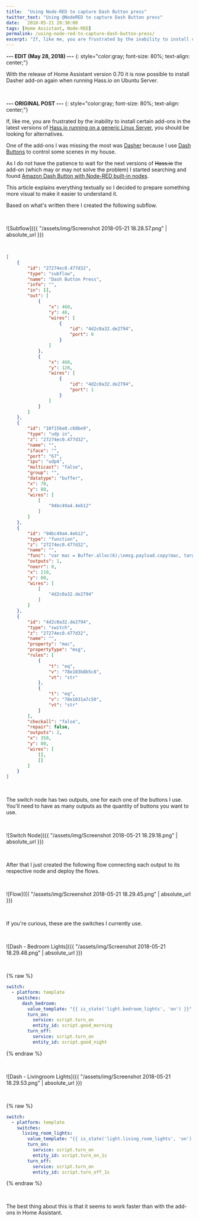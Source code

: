 ```yaml
---
title:  "Using Node-RED to capture Dash Button press"
twitter_text: "Using @NodeRED to capture Dash Button press"
date:   2018-05-21 20:30:00
tags: [Home Assistant, Node-RED]
permalink: /using-node-red-to-capture-dash-button-press/
excerpt: "If, like me, you are frustrated by the inability to install certain add-ons in the latest versions of \"Hass.io running on a generic Linux Server\", you must be looking for alternatives."
---
```

<!-- markdownlint-disable html -->
**--- EDIT \(May 28, 2018\) ---**
{: style="color:gray; font-size: 80%; text-align: center;"}

With the release of Home Assistant version 0.70 it is now possible to install Dasher add-on again when running Hass.io on Ubuntu Server.

<br />

**--- ORIGINAL POST ---**
{: style="color:gray; font-size: 80%; text-align: center;"}

If, like me, you are frustrated by the inability to install certain add-ons in the latest versions of [Hass.io running on a generic Linux Server](https://www.home-assistant.io/hassio/installation/#alternative-install-on-generic-linux-server), you should be looking for alternatives.

One of the add-ons I was missing the most was [Dasher](https://github.com/james-fry/hassio-addons/tree/master/dasher) because I use [Dash Buttons](https://www.amazon.com/ddb/learn-more) to control some scenes in my house.

As I do not have the patience to wait for the next versions of <s>Hass.io</s> the add-on \(which may or may not solve the problem\) I started searching and found [Amazon Dash Button with Node-RED built-in nodes](http://solarhinted.blogspot.com/2017/07/amazon-dash-button-with-node-red-built.html).

This article explains everything textually so I decided to prepare something more visual to make it easier to understand it.

Based on what's written there I created the following subflow.

<br />

![Subflow]({{ "/assets/img/Screenshot 2018-05-21 18.28.57.png" | absolute_url }})

<br />

```json
[
    {
        "id": "27274ec0.477d32",
        "type": "subflow",
        "name": "Dash Button Press",
        "info": "",
        "in": [],
        "out": [
            {
                "x": 460,
                "y": 40,
                "wires": [
                    {
                        "id": "4d2c0a32.de2794",
                        "port": 0
                    }
                ]
            },
            {
                "x": 460,
                "y": 120,
                "wires": [
                    {
                        "id": "4d2c0a32.de2794",
                        "port": 1
                    }
                ]
            }
        ]
    },
    {
        "id": "10f156e0.c68be9",
        "type": "udp in",
        "z": "27274ec0.477d32",
        "name": "",
        "iface": "",
        "port": "67",
        "ipv": "udp4",
        "multicast": "false",
        "group": "",
        "datatype": "buffer",
        "x": 70,
        "y": 80,
        "wires": [
            [
                "94bc49a4.4eb12"
            ]
        ]
    },
    {
        "id": "94bc49a4.4eb12",
        "type": "function",
        "z": "27274ec0.477d32",
        "name": "",
        "func": "var mac = Buffer.alloc(6);\nmsg.payload.copy(mac, targetStart=0, sourceStart=28, sourceEnd=34);\nmsg.mac = mac.toString('hex');\nreturn msg;",
        "outputs": 1,
        "noerr": 0,
        "x": 210,
        "y": 80,
        "wires": [
            [
                "4d2c0a32.de2794"
            ]
        ]
    },
    {
        "id": "4d2c0a32.de2794",
        "type": "switch",
        "z": "27274ec0.477d32",
        "name": "",
        "property": "mac",
        "propertyType": "msg",
        "rules": [
            {
                "t": "eq",
                "v": "78e103b8b5c8",
                "vt": "str"
            },
            {
                "t": "eq",
                "v": "78e1031a7c50",
                "vt": "str"
            }
        ],
        "checkall": "false",
        "repair": false,
        "outputs": 2,
        "x": 350,
        "y": 80,
        "wires": [
            [],
            []
        ]
    }
]
```

<br />

The switch node has two outputs, one for each one of the buttons I use. You'll need to have as many outputs as the quantity of buttons you want to use.

<br />

![Switch Node]({{ "/assets/img/Screenshot 2018-05-21 18.29.18.png" | absolute_url }})

<br />

After that I just created the following flow connecting each output to its respective node and deploy the flows.

<br />

![Flow]({{ "/assets/img/Screenshot 2018-05-21 18.29.45.png" | absolute_url }})

<br />

If you're curious, these are the switches I currently use.

<br />

![Dash - Bedroom Lights]({{ "/assets/img/Screenshot 2018-05-21 18.29.48.png" | absolute_url }})

<br />

{% raw %}

```yaml
switch:
  - platform: template
    switches:
      dash_bedroom:
        value_template: "{{ is_state('light.bedroom_lights', 'on') }}"
        turn_on:
          service: script.turn_on
          entity_id: script.good_morning
        turn_off:
          service: script.turn_on
          entity_id: script.good_night
```

{% endraw %}

<br />

![Dash - Livingroom Lights]({{ "/assets/img/Screenshot 2018-05-21 18.29.53.png" | absolute_url }})

<br />

{% raw %}

```yaml
switch:
  - platform: template
    switches:
      living_room_lights:
        value_template: "{{ is_state('light.living_room_lights', 'on') }}"
        turn_on:
          service: script.turn_on
          entity_id: script.turn_on_1s
        turn_off:
          service: script.turn_on
          entity_id: script.turn_off_1s
```

{% endraw %}

<br />

The best thing about this is that it seems to work faster than with the add-ons in Home Assistant.
